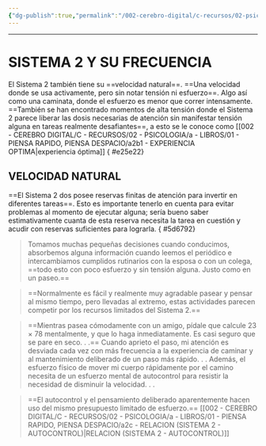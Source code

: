```yaml
---
{"dg-publish":true,"permalink":"/002-cerebro-digital/c-recursos/02-psicologia/a-libros/01-piensa-rapido-piensa-despacio/a2b-sistema-2-y-su-frecuencia/"}
---
```



---

# SISTEMA 2 Y SU FRECUENCIA
El Sistema 2 también tiene su ==velocidad natural==. ==Una velocidad donde se usa activamente, pero sin notar tensión ni esfuerzo==. Algo así como una caminata, donde el esfuerzo es menor que correr intensamente. ==También se han encontrado momentos de alta tensión donde el Sistema 2 parece liberar las dosis necesarias de atención sin manifestar tensión alguna en tareas realmente desafiantes==, a esto se le conoce como [[002 - CEREBRO DIGITAL/C - RECURSOS/02 - PSICOLOGIA/a - LIBROS/01 - PIENSA RAPIDO, PIENSA DESPACIO/a2b1 - EXPERIENCIA OPTIMA\|experiencia óptima]]
{ #e25e22}


## VELOCIDAD NATURAL
==El Sistema 2 dos posee reservas finitas de atención para invertir en diferentes tareas==. Esto es importante tenerlo en cuenta para evitar problemas al momento de ejecutar alguna; sería bueno saber estimativamente cuanta de esta reserva necesita la tarea en cuestión y acudir con reservas suficientes para lograrla.
{ #5d6792}


> Tomamos muchas pequeñas decisiones cuando conducimos, absorbemos alguna información cuando leemos el periódico e intercambiamos cumplidos rutinarios con la esposa o con un colega, ==todo esto con poco esfuerzo y sin tensión alguna. Justo como en un paseo.==

>==Normalmente es fácil y realmente muy agradable pasear y pensar al mismo tiempo, pero llevadas al extremo, estas actividades parecen competir por los recursos limitados del Sistema 2.==

>==Mientras pasea cómodamente con un amigo, pídale que calcule 23 × 78 mentalmente, y que lo haga inmediatamente. Es casi seguro que se pare en seco. . .==
>Cuando aprieto el paso, mi atención es desviada cada vez con más frecuencia a la experiencia de caminar y al mantenimiento deliberado de un paso más rápido. . .
>Además, el esfuerzo físico de mover mi cuerpo rápidamente por el camino necesita de un esfuerzo mental de autocontrol para resistir la necesidad de disminuir la velocidad. . .

>==El autocontrol y el pensamiento deliberado aparentemente hacen uso del mismo presupuesto limitado de esfuerzo.== [[002 - CEREBRO DIGITAL/C - RECURSOS/02 - PSICOLOGIA/a - LIBROS/01 - PIENSA RAPIDO, PIENSA DESPACIO/a2c - RELACION (SISTEMA 2 - AUTOCONTROL)\|RELACION (SISTEMA 2 - AUTOCONTROL)]]

